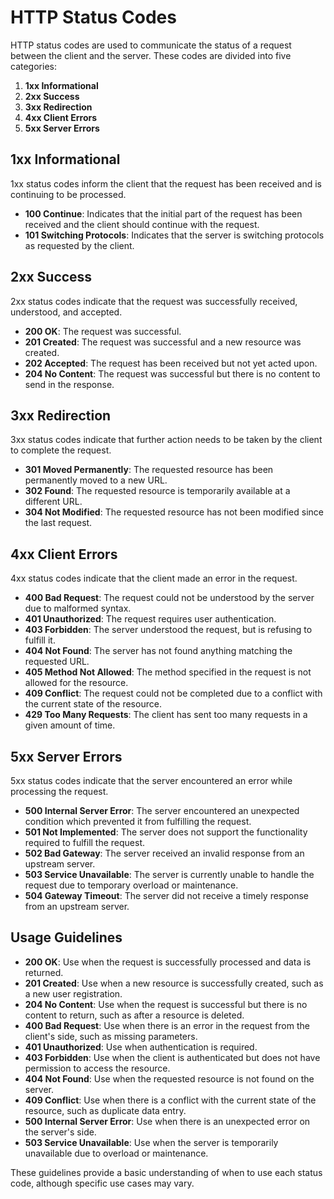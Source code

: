 # HTTP Status Codes

HTTP status codes are used to communicate the status of a request between the client and the server. These codes are divided into five categories:

1. **1xx Informational**
2. **2xx Success**
3. **3xx Redirection**
4. **4xx Client Errors**
5. **5xx Server Errors**

## 1xx Informational

1xx status codes inform the client that the request has been received and is continuing to be processed.

- **100 Continue**: Indicates that the initial part of the request has been received and the client should continue with the request.
- **101 Switching Protocols**: Indicates that the server is switching protocols as requested by the client.

## 2xx Success

2xx status codes indicate that the request was successfully received, understood, and accepted.

- **200 OK**: The request was successful.
- **201 Created**: The request was successful and a new resource was created.
- **202 Accepted**: The request has been received but not yet acted upon.
- **204 No Content**: The request was successful but there is no content to send in the response.

## 3xx Redirection

3xx status codes indicate that further action needs to be taken by the client to complete the request.

- **301 Moved Permanently**: The requested resource has been permanently moved to a new URL.
- **302 Found**: The requested resource is temporarily available at a different URL.
- **304 Not Modified**: The requested resource has not been modified since the last request.

## 4xx Client Errors

4xx status codes indicate that the client made an error in the request.

- **400 Bad Request**: The request could not be understood by the server due to malformed syntax.
- **401 Unauthorized**: The request requires user authentication.
- **403 Forbidden**: The server understood the request, but is refusing to fulfill it.
- **404 Not Found**: The server has not found anything matching the requested URL.
- **405 Method Not Allowed**: The method specified in the request is not allowed for the resource.
- **409 Conflict**: The request could not be completed due to a conflict with the current state of the resource.
- **429 Too Many Requests**: The client has sent too many requests in a given amount of time.

## 5xx Server Errors

5xx status codes indicate that the server encountered an error while processing the request.

- **500 Internal Server Error**: The server encountered an unexpected condition which prevented it from fulfilling the request.
- **501 Not Implemented**: The server does not support the functionality required to fulfill the request.
- **502 Bad Gateway**: The server received an invalid response from an upstream server.
- **503 Service Unavailable**: The server is currently unable to handle the request due to temporary overload or maintenance.
- **504 Gateway Timeout**: The server did not receive a timely response from an upstream server.

## Usage Guidelines

- **200 OK**: Use when the request is successfully processed and data is returned.
- **201 Created**: Use when a new resource is successfully created, such as a new user registration.
- **204 No Content**: Use when the request is successful but there is no content to return, such as after a resource is deleted.
- **400 Bad Request**: Use when there is an error in the request from the client's side, such as missing parameters.
- **401 Unauthorized**: Use when authentication is required.
- **403 Forbidden**: Use when the client is authenticated but does not have permission to access the resource.
- **404 Not Found**: Use when the requested resource is not found on the server.
- **409 Conflict**: Use when there is a conflict with the current state of the resource, such as duplicate data entry.
- **500 Internal Server Error**: Use when there is an unexpected error on the server's side.
- **503 Service Unavailable**: Use when the server is temporarily unavailable due to overload or maintenance.

These guidelines provide a basic understanding of when to use each status code, although specific use cases may vary.
